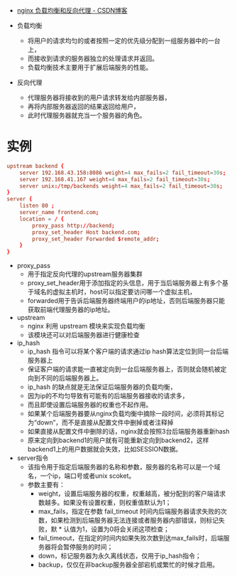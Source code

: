 

* [nginx 负载均衡和反向代理 - CSDN博客 ](http://blog.csdn.net/tonyxf121/article/details/7957830)

* 负载均衡
  * 将用户的请求均匀的或者按照一定的优先级分配到一组服务器中的一台上，
  * 而接收到请求的服务器独立的处理请求并返回。
  * 负载均衡技术主要用于扩展后端服务的性能。
* 反向代理
  * 代理服务器将接收到的用户请求转发给内部服务器，
  * 再将内部服务器返回的结果返回给用户，
  * 此时代理服务器就充当一个服务器的角色。

# 实例

```conf
upstream backend {  
    server 192.168.43.158:8086 weight=4 max_fails=2 fail_timeout=30s;    
    server 192.168.41.167 weight=4 max_fails=2 fail_timeout=30s;   
    server unix:/tmp/backends weight=4 max_fails=2 fail_timeout=30s;  
}  
server {  
    listen 80 ;  
    server_name frontend.com;  
    location = / {  
        proxy_pass http://backend;  
        proxy_set_header Host backend.com;  
        proxy_set_header Forwarded $remote_addr;  
    }  
}  
```

* proxy_pass
  * 用于指定反向代理的upstream服务器集群
  * proxy_set_header用于添加指定的头信息，用于当后端服务器上有多个基于域名的虚拟主机时，host可以指定要访问哪一个虚拟主机，
  * forwarded用于告诉后端服务器终端用户的ip地址，否则后端服务器只能获取前端代理服务器的ip地址。
* upstream
  * nginx 利用 upstream 模块来实现负载均衡
  * 该模块还可以对后端服务器进行健康检查
* ip_hash
  * ip_hash 指令可以将某个客户端的请求通过ip hash算法定位到同一台后端服务器上
  * 保证客户端的请求能一直被定向到一台后端服务器上，否则就会随机被定向到不同的后端服务器上。
  * ip_hash 的缺点就是无法保证后端服务器的负载均衡，
  * 因为ip的不均匀导致有可能有的后端服务器接收的请求多，
  * 而且即使设置后端服务器的权重也不起作用。
  * 如果某个后端服务器要从nginx负载均衡中摘除一段时间，必须将其标记为“down”，而不是直接从配置文件中删掉或者注释掉
  * 如果直接从配置文件中删除的话，nginx就会按照3台后端服务器重新hash
  * 原来定向到backend1的用户就有可能重新定向到backend2，这样backend1上的用户数据就会失效，比如SESSION数据。
* server指令
  * 该指令用于指定后端服务器的名称和参数，服务器的名称可以是一个域名，一个ip，端口号或者unix scoket。
  * 参数主要有：
    * weight，设置后端服务器的权重，权重越高，被分配到的客户端请求数越多。如果没有设置权重，则权重值默认为1；
    * max_fails，指定在参数 fail_timeout 时间内后端服务器请求失败的次数，如果检测到后端服务器无法连接或者服务器内部错误，则标记失败，默    * 认值为1，设置为0将会关闭这项检查；
    * fail_timeout，在指定的时间内如果失败次数到达max_fails时，后端服务器将会暂停服务的时间；
    * down，标记服务器为永久离线状态，仅用于ip_hash指令；
    * backup，仅仅在非backup服务器全部宕机或繁忙的时候才启用。
